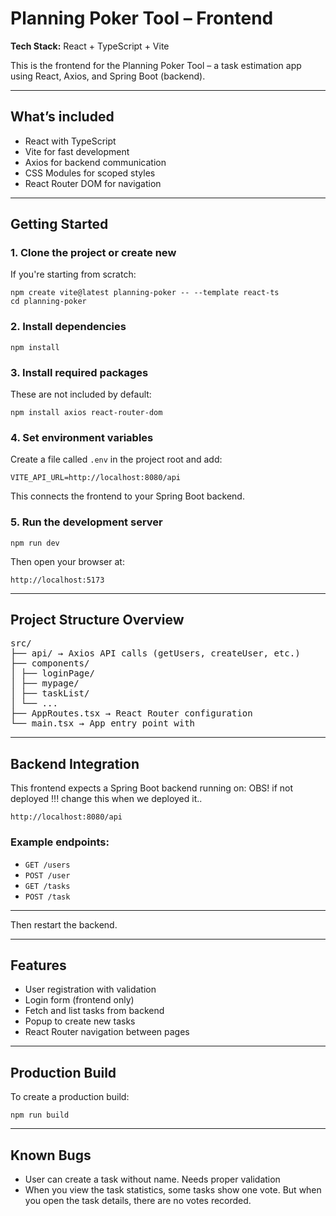 <h1>Planning Poker Tool – Frontend</h1>
<p><strong>Tech Stack:</strong> React + TypeScript + Vite</p>
<p>This is the frontend for the Planning Poker Tool – a task estimation app using React, Axios, and Spring Boot (backend).</p>
<hr>
<h2>What’s included</h2>
<ul>
<li>React with TypeScript</li>
<li>Vite for fast development</li>
<li>Axios for backend communication</li>
<li>CSS Modules for scoped styles</li>
<li>React Router DOM for navigation</li>
</ul>
<hr>
<h2>Getting Started</h2>
<h3>1. Clone the project or create new</h3>
If you're starting from scratch:
<pre><code>npm create vite@latest planning-poker -- --template react-ts
cd planning-poker
</code></pre>
<h3>2. Install dependencies</h3>
<pre><code>npm install</code></pre>
<h3>3. Install required packages</h3>
These are not included by default:
<pre><code>npm install axios react-router-dom</code></pre>
<h3>4. Set environment variables</h3>
Create a file called <code>.env</code> in the project root and add:
<pre><code>VITE_API_URL=http://localhost:8080/api</code></pre>
This connects the frontend to your Spring Boot backend.
<h3>5. Run the development server</h3>
<pre><code>npm run dev</code></pre>
Then open your browser at:
<pre><code>http://localhost:5173</code></pre>
<hr>
<h2>Project Structure Overview</h2>
<pre>
src/
├── api/ → Axios API calls (getUsers, createUser, etc.)
├── components/
│ ├── loginPage/
│ ├── mypage/
│ ├── taskList/
│ └── ...
├── AppRoutes.tsx → React Router configuration
└── main.tsx → App entry point with <BrowserRouter>
</pre>
<hr>
<h2> Backend Integration</h2>
This frontend expects a Spring Boot backend running on:
OBS! if not deployed !!! change this when we deployed it..
<pre><code>http://localhost:8080/api</code></pre>
<h3>Example endpoints:</h3>
<ul>
<li><code>GET /users</code></li>
<li><code>POST /user</code></li>
<li><code>GET /tasks</code></li>
<li><code>POST /task</code></li>
</ul>
<hr>
Then restart the backend.
<hr>
<h2>Features</h2>
<ul>
<li>User registration with validation</li>
<li>Login form (frontend only)</li>
<li>Fetch and list tasks from backend</li>
<li>Popup to create new tasks</li>
<li>React Router navigation between pages</li>
</ul>
<hr>
<h2> Production Build</h2>
To create a production build:
<pre><code>npm run build</code></pre>
<hr>
<h2> Known Bugs</h2>
<ul>
<li>User can create a task without name. Needs proper validation</li>
<li>When you view the task statistics, some tasks show one vote. But when you open the task details, there are no votes recorded.</li>
</ul>
